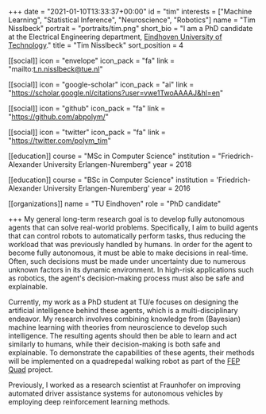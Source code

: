 +++
date = "2021-01-10T13:33:37+00:00"
id = "tim"
interests = ["Machine Learning", "Statistical Inference", "Neuroscience", "Robotics"]
name = "Tim Nisslbeck"
portrait = "portraits/tim.png"
short_bio = "I am a PhD candidate at the Electrical Engineering department, [Eindhoven University of Technology](https://www.tue.nl/en/)."
title = "Tim Nisslbeck"
sort_position = 4

[[social]]
    icon = "envelope"
    icon_pack = "fa"
    link = "mailto:t.n.nisslbeck@tue.nl"

[[social]]
    icon = "google-scholar"
    icon_pack = "ai"
    link = "https://scholar.google.nl/citations?user=vwe1TwoAAAAJ&hl=en"

[[social]]
    icon = "github"
    icon_pack = "fa"
    link = "https://github.com/abpolym/"

[[social]]
    icon = "twitter"
    icon_pack = "fa"
    link = "https://twitter.com/polym_tim"

[[education]]
    course = "MSc in Computer Science"
    institution = "Friedrich-Alexander University Erlangen-Nuremberg"
    year = 2018

[[education]]
    course = "BSc in Computer Science"
    institution = 'Friedrich-Alexander University Erlangen-Nuremberg'
    year = 2016

[[organizations]]
    name = "TU Eindhoven"
    role = "PhD candidate"

+++
My general long-term research goal is to develop fully autonomous agents that can solve real-world problems.
Specifically, I aim to build agents that can control robots to automatically perform tasks, thus reducing the workload that was previously handled by humans.
In order for the agent to become fully autonomous, it must be able to make decisions in real-time.
Often, such decisions must be made under uncertainty due to numerous unknown factors in its dynamic environment.
In high-risk applications such as robotics, the agent's decision-making process must also be safe and explainable.

Currently, my work as a PhD student at TU/e focuses on designing the artificial intelligence behind these agents, which is a multi-disciplinary endeavor.
My research involves combining knowledge from (Bayesian) machine learning with theories from neuroscience to develop such intelligence.
The resulting agents should then be able to learn and act similarly to humans, while their decision-making is both safe and explainable.
To demonstrate the capabilities of these agents, their methods will be implemented on a quadrepedal walking robot as part of the [FEP Quad](https://wmkouw.github.io/project/fep-quad/) project.

Previously, I worked as a research scientist at Fraunhofer on improving automated driver assistance systems for autonomous vehicles by employing deep reinforcement learning methods.
